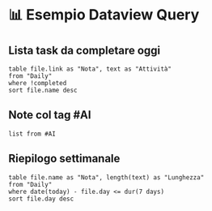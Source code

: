# 📊 Esempio Dataview Query

## Lista task da completare oggi

```dataview
table file.link as "Nota", text as "Attività"
from "Daily"
where !completed
sort file.name desc
```

## Note col tag #AI

```dataview
list from #AI
```

## Riepilogo settimanale

```dataview
table file.name as "Nota", length(text) as "Lunghezza"
from "Daily"
where date(today) - file.day <= dur(7 days)
sort file.day desc
```
